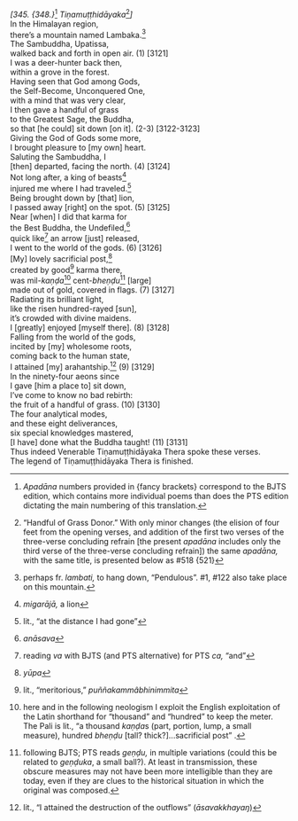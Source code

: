 *\[345. {348.}*[^1] *Tiṇamuṭṭhidāyaka*[^2]*\]*  
In the Himalayan region,  
there’s a mountain named Lambaka.[^3]  
The Sambuddha, Upatissa,  
walked back and forth in open air. (1) \[3121\]  
I was a deer-hunter back then,  
within a grove in the forest.  
Having seen that God among Gods,  
the Self-Become, Unconquered One,  
with a mind that was very clear,  
I then gave a handful of grass  
to the Greatest Sage, the Buddha,  
so that \[he could\] sit down \[on it\]. (2-3) \[3122-3123\]  
Giving the God of Gods some more,  
I brought pleasure to \[my own\] heart.  
Saluting the Sambuddha, I  
\[then\] departed, facing the north. (4) \[3124\]  
Not long after, a king of beasts[^4]  
injured me where I had traveled.[^5]  
Being brought down by \[that\] lion,  
I passed away \[right\] on the spot. (5) \[3125\]  
Near \[when\] I did that karma for  
the Best Buddha, the Undefiled,[^6]  
quick like[^7] an arrow \[just\] released,  
I went to the world of the gods. (6) \[3126\]  
\[My\] lovely sacrificial post,[^8]  
created by good[^9] karma there,  
was mil-*kaṇḍa*[^10] cent-*bheṇḍu*[^11] \[large\]  
made out of gold, covered in flags. (7) \[3127\]  
Radiating its brilliant light,  
like the risen hundred-rayed \[sun\],  
it’s crowded with divine maidens.  
I \[greatly\] enjoyed \[myself there\]. (8) \[3128\]  
Falling from the world of the gods,  
incited by \[my\] wholesome roots,  
coming back to the human state,  
I attained \[my\] arahantship.[^12] (9) \[3129\]  
In the ninety-four aeons since  
I gave \[him a place to\] sit down,  
I’ve come to know no bad rebirth:  
the fruit of a handful of grass. (10) \[3130\]  
The four analytical modes,  
and these eight deliverances,  
six special knowledges mastered,  
\[I have\] done what the Buddha taught! (11) \[3131\]  
Thus indeed Venerable Tiṇamuṭṭhidāyaka Thera spoke these verses.  
The legend of Tiṇamuṭṭhidāyaka Thera is finished.  
[^1]: *Apadāna* numbers provided in {fancy brackets} correspond to the
    BJTS edition, which contains more individual poems than does the PTS
    edition dictating the main numbering of this translation.  
[^2]: “Handful of Grass Donor.” With only minor changes (the elision of
    four feet from the opening verses, and addition of the first two
    verses of the three-verse concluding refrain \[the present *apadāna*
    includes only the third verse of the three-verse concluding
    refrain\]) the same *apadāna,* with the same title, is presented
    below as \#518 {521}  
[^3]: perhaps fr. *lambati,* to hang down, “Pendulous”. \#1, \#122 also
    take place on this mountain.  
[^4]: *migarājā,* a lion  
[^5]: lit., “at the distance I had gone”  
[^6]: *anāsava*  
[^7]: reading *va* with BJTS (and PTS alternative) for PTS *ca,* “and”  
[^8]: *yūpa*  
[^9]: lit., “meritorious,” *puññakammâbhinimmita*  
[^10]: here and in the following neologism I exploit the English
    exploitation of the Latin shorthand for “thousand” and “hundred” to
    keep the meter. The Pali is lit., “a thousand *kaṇḍa*s (part,
    portion, lump, a small measure), hundred *bheṇḍu* \[tall?
    thick?\]...sacrificial post” .  
[^11]: following BJTS; PTS reads *geṇḍu,* in multiple variations (could
    this be related to *geṇḍuka*, a small ball?). At least in
    transmission, these obscure measures may not have been more
    intelligible than they are today, even if they are clues to the
    historical situation in which the original was composed.  
[^12]: lit., “I attained the destruction of the outflows”
    (*āsavakkhayaŋ*)
